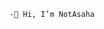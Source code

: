 

    -👋 Hi, I’m NotAsaha


<!---
NotAsasha/NotAsasha is a ✨ special ✨ repository because its `README.md` (this file) appears on your GitHub profile.
You can click the Preview link to take a look at your changes.
--->
